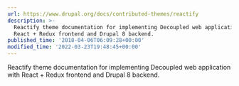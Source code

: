 ```yaml
---
url: https://www.drupal.org/docs/contributed-themes/reactify
description: >-
  Reactify theme documentation for implementing Decoupled web application with
  React + Redux frontend and Drupal 8 backend.
published_time: '2018-04-06T06:09:28+00:00'
modified_time: '2022-03-23T19:48:45+00:00'
---
```

Reactify theme documentation for implementing Decoupled web application with React + Redux frontend and Drupal 8 backend.
